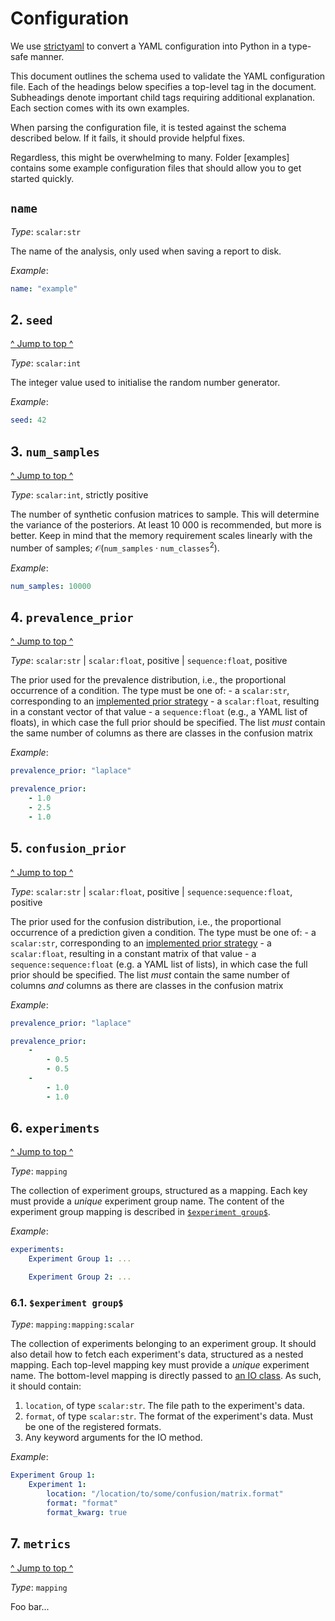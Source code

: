 # Configuration

We use [strictyaml](https://hitchdev.com/strictyaml/) to convert a YAML configuration into Python in a type-safe manner.

This document outlines the schema used to validate the YAML configuration file. Each of the headings below specifies a top-level tag in the document. Subheadings denote important child tags requiring additional explanation. Each section comes with its own examples.

When parsing the configuration file, it is tested against the schema described below. If it fails, it should provide helpful fixes.

[//]: # (#TODO: link folder containing example configuration files)

Regardless, this might be overwhelming to many. Folder [examples] contains some example configuration files that should allow you to get started quickly.

## `name`

*Type*: `scalar:str`

The name of the analysis, only used when saving a report to disk.

*Example*:

```yaml
name: "example"
```

## 2. `seed`

[^ Jump to top ^](#configuration)

*Type*: `scalar:int`

The integer value used to initialise the random number generator.

*Example*:

```yaml
seed: 42
```

## 3. `num_samples`

[^ Jump to top ^](#configuration)

*Type*: `scalar:int`, strictly positive

The number of synthetic confusion matrices to sample. This will determine the variance of the posteriors. At least 10 000 is recommended, but more is better. Keep in mind that the memory requirement scales linearly with the number of samples; $\mathcal{O}\left(\mathtt{num\_samples}\cdot\mathtt{num\_classes}^2\right)$.

*Example*:

```yaml
num_samples: 10000
```

## 4. `prevalence_prior`

[^ Jump to top ^](#configuration)

*Type*: `scalar:str` | `scalar:float`, positive | `sequence:float`, positive

The prior used for the prevalence distribution, i.e., the proportional occurrence of a condition. The type must be one of:
    - a `scalar:str`, corresponding to an [implemented prior strategy](../../src/bayes_conf_mat/stats/dirichlet_distribution.py)
    - a `scalar:float`, resulting in a constant vector of that value
    - a `sequence:float` (e.g., a YAML list of floats), in which case the full prior should be specified. The list *must* contain the same number of columns as there are classes in the confusion matrix

*Example*:

```yaml
prevalence_prior: "laplace"
```

```yaml
prevalence_prior:
    - 1.0
    - 2.5
    - 1.0
```

## 5. `confusion_prior`

[^ Jump to top ^](#configuration)

*Type*: `scalar:str` | `scalar:float`, positive | `sequence:sequence:float`, positive

The prior used for the confusion distribution, i.e., the proportional occurrence of a prediction given a condition. The type must be one of:
    - a `scalar:str`, corresponding to an [implemented prior strategy](../src/bayes_conf_mat/stats/dirichlet_distribution.py)
    - a `scalar:float`, resulting in a constant matrix of that value
    - a `sequence:sequence:float` (e.g. a YAML list of lists), in which case the full prior should be specified. The list *must* contain the same number of columns *and* columns as there are classes in the confusion matrix

*Example*:

```yaml
prevalence_prior: "laplace"
```

```yaml
prevalence_prior:
    -
        - 0.5
        - 0.5
    -
        - 1.0
        - 1.0
```

## 6. `experiments`

[^ Jump to top ^](#configuration)

*Type*: `mapping`

The collection of experiment groups, structured as a mapping. Each key must provide a *unique* experiment group name. The content of the experiment group mapping is described in [`$experiment group$`](#61-experiment-group).

*Example*:

```yaml
experiments:
    Experiment Group 1: ...

    Experiment Group 2: ...
```

### 6.1. `$experiment group$`
*Type*: `mapping:mapping:scalar`

[//]: # (#TODO: link to documentation on IO methods for more information)

The collection of experiments belonging to an experiment group. It should also detail how to fetch each experiment's data, structured as a nested mapping. Each top-level mapping key must provide a *unique* experiment name. The bottom-level mapping is directly passed to [an IO class](). As such, it should contain:

1. `location`, of type `scalar:str`. The file path to the experiment's data.
2. `format`, of type `scalar:str`. The format of the experiment's data. Must be one of the registered formats.
3. Any keyword arguments for the IO method.

*Example*:

```yaml
Experiment Group 1:
    Experiment 1:
        location: "/location/to/some/confusion/matrix.format"
        format: "format"
        format_kwarg: true
```

## 7. `metrics`

[^ Jump to top ^](#configuration)

*Type*: `mapping`

Foo bar...